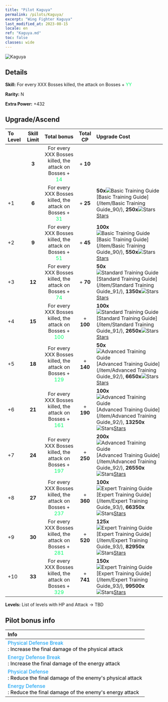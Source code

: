 ```yaml
---
title: "Pilot Kaguya"
permalink: /pilots/Kaguya/
excerpt: "Wing Fighter Kaguya"
last_modified_at: 2023-08-15
locale: en
ref: "Kaguya.md"
toc: false
classes: wide
---
```



 ![Kaguya](/images/pilots/aviator_piece_3004.png)

## Details

 **Skill:** For every XXX Bosses killed, the attack on Bosses + <span style="color: #03ff6b">YY</span><br/><span style="color: #000000;"></span> 

 **Rarity:** N 

 **Extra Power:** +432 



## Upgrade/Ascend

  |  To Level | Skill Limit |     Total bonus    | Total CP |   Upgrade Cost     |
  |:----|:-----:|:-------------------:|:-------:|:-----------------|
  |   | **3**  | For every XXX Bosses killed, the attack on Bosses + <span style="color: #03ff6b">14</span><br/><span style="color: #000000;"></span>  | + **10**  |  |
  | +1  | **6**  | For every XXX Bosses killed, the attack on Bosses + <span style="color: #03ff6b">31</span><br/><span style="color: #000000;"></span>  | + **25**  | **50x**![Basic Training Guide](/images/item/Basic_Training_Guide_p.png)[Basic Training Guide](/item/Basic Training Guide_90/), **250x**![Stars](/images/item/Stars_p.png)[Stars](/item/Stars_2/) |
  | +2  | **9**  | For every XXX Bosses killed, the attack on Bosses + <span style="color: #03ff6b">51</span><br/><span style="color: #000000;"></span>  | + **45**  | **100x**![Basic Training Guide](/images/item/Basic_Training_Guide_p.png)[Basic Training Guide](/item/Basic Training Guide_90/), **550x**![Stars](/images/item/Stars_p.png)[Stars](/item/Stars_2/) |
  | +3  | **12**  | For every XXX Bosses killed, the attack on Bosses + <span style="color: #03ff6b">74</span><br/><span style="color: #000000;"></span>  | + **70**  | **50x**![Standard Training Guide](/images/item/Standard_Training_Guide_p.png)[Standard Training Guide](/item/Standard Training Guide_91/), **1350x**![Stars](/images/item/Stars_p.png)[Stars](/item/Stars_2/) |
  | +4  | **15**  | For every XXX Bosses killed, the attack on Bosses + <span style="color: #03ff6b">100</span><br/><span style="color: #000000;"></span>  | + **100**  | **100x**![Standard Training Guide](/images/item/Standard_Training_Guide_p.png)[Standard Training Guide](/item/Standard Training Guide_91/), **2650x**![Stars](/images/item/Stars_p.png)[Stars](/item/Stars_2/) |
  | +5  | **18**  | For every XXX Bosses killed, the attack on Bosses + <span style="color: #03ff6b">129</span><br/><span style="color: #000000;"></span>  | + **140**  | **50x**![Advanced Training Guide](/images/item/Advanced_Training_Guide_p.png)[Advanced Training Guide](/item/Advanced Training Guide_92/), **6650x**![Stars](/images/item/Stars_p.png)[Stars](/item/Stars_2/) |
  | +6  | **21**  | For every XXX Bosses killed, the attack on Bosses + <span style="color: #03ff6b">161</span><br/><span style="color: #000000;"></span>  | + **190**  | **100x**![Advanced Training Guide](/images/item/Advanced_Training_Guide_p.png)[Advanced Training Guide](/item/Advanced Training Guide_92/), **13250x**![Stars](/images/item/Stars_p.png)[Stars](/item/Stars_2/) |
  | +7  | **24**  | For every XXX Bosses killed, the attack on Bosses + <span style="color: #03ff6b">197</span><br/><span style="color: #000000;"></span>  | + **250**  | **200x**![Advanced Training Guide](/images/item/Advanced_Training_Guide_p.png)[Advanced Training Guide](/item/Advanced Training Guide_92/), **26550x**![Stars](/images/item/Stars_p.png)[Stars](/item/Stars_2/) |
  | +8  | **27**  | For every XXX Bosses killed, the attack on Bosses + <span style="color: #03ff6b">237</span><br/><span style="color: #000000;"></span>  | + **360**  | **100x**![Expert Training Guide](/images/item/Expert_Training_Guide_p.png)[Expert Training Guide](/item/Expert Training Guide_93/), **66350x**![Stars](/images/item/Stars_p.png)[Stars](/item/Stars_2/) |
  | +9  | **30**  | For every XXX Bosses killed, the attack on Bosses + <span style="color: #03ff6b">281</span><br/><span style="color: #000000;"></span>  | + **520**  | **125x**![Expert Training Guide](/images/item/Expert_Training_Guide_p.png)[Expert Training Guide](/item/Expert Training Guide_93/), **82950x**![Stars](/images/item/Stars_p.png)[Stars](/item/Stars_2/) |
  | +10  | **33**  | For every XXX Bosses killed, the attack on Bosses + <span style="color: #03ff6b">329</span><br/><span style="color: #000000;"></span>  | + **741**  | **150x**![Expert Training Guide](/images/item/Expert_Training_Guide_p.png)[Expert Training Guide](/item/Expert Training Guide_93/), **99500x**![Stars](/images/item/Stars_p.png)[Stars](/item/Stars_2/) |



 **Levels:**  List of levels with HP and Attack -> TBD



## Pilot bonus info

  |  Info |
  |:------|
  | <span style="color: #0099f2">Physical Defense Break</span><br/><span style="color: #000000;">: Increase the final damage of the physical attack</span> |
  | <span style="color: #0099f2">Energy Defense Break</span><br/><span style="color: #000000;">: Increase the final damage of the energy attack</span> |
  | <span style="color: #0099f2">Physical Defense</span><br/><span style="color: #000000;">: Reduce the final damage of the enemy's physical attack</span> |
  | <span style="color: #0099f2">Energy Defense</span><br/><span style="color: #000000;">: Reduce the final damage of the enemy's energy attack</span> |

